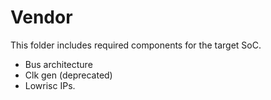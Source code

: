# Vendor
This folder includes required components for the target SoC.
- Bus architecture
- Clk gen (deprecated)
- Lowrisc IPs.